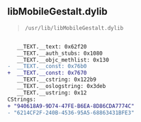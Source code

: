 ## libMobileGestalt.dylib

> `/usr/lib/libMobileGestalt.dylib`

```diff

   __TEXT.__text: 0x62f20
   __TEXT.__auth_stubs: 0x1080
   __TEXT.__objc_methlist: 0x130
-  __TEXT.__const: 0x76b0
+  __TEXT.__const: 0x7670
   __TEXT.__cstring: 0x122b9
   __TEXT.__oslogstring: 0x3deb
   __TEXT.__ustring: 0x12
CStrings:
+ "940618A9-9D74-47FE-B6EA-8D86CDA7774C"
- "6214CF2F-240B-4536-95A5-68863431BFE3"

```
